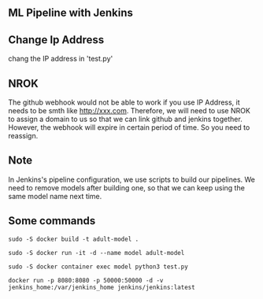 
## ML Pipeline with Jenkins

## Change Ip Address

chang the IP address in 'test.py'

## NROK

The github webhook would not be able to work if you use IP Address, it needs to be smth like http://xxx.com.
Therefore, we will need to use NROK to assign a domain to us so that we can link github and jenkins together.
However, the webhook will expire in certain period of time. So you need to reassign.

## Note

In Jenkins's pipeline configuration, we use scripts to build our pipelines. We need to remove models after building one, so that we can keep using the same model name next time.

## Some commands

`sudo -S docker build -t adult-model .`

`sudo -S docker run -it -d --name model adult-model`

`sudo -S docker container exec model python3 test.py`

`docker run -p 8080:8080 -p 50000:50000 -d -v jenkins_home:/var/jenkins_home jenkins/jenkins:latest`